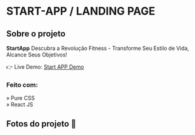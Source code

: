 <h1>START-APP / LANDING PAGE</h1>

<h2>Sobre o projeto</h2>

<p><b>StartApp</b> Descubra a Revolução Fitness - Transforme Seu Estilo de Vida, Alcance Seus Objetivos!</p>


👉 Live Demo: <a href='https://startapp.vercel.app/'>Start APP Demo</a>

<h3>Feito com:</h3>

» Pure CSS <br>
» React JS

<h2>Fotos do projeto 📸</h2>
<br>
<br>
<br>
